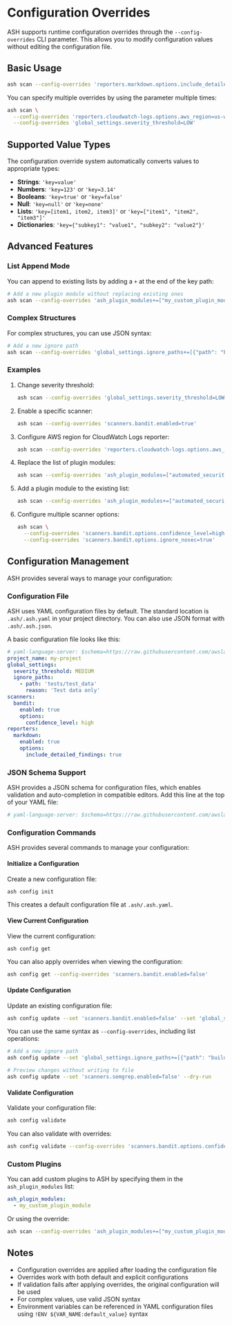 # Configuration Overrides

ASH supports runtime configuration overrides through the `--config-overrides` CLI parameter. This allows you to modify configuration values without editing the configuration file.

## Basic Usage

```bash
ash scan --config-overrides 'reporters.markdown.options.include_detailed_findings=true'
```

You can specify multiple overrides by using the parameter multiple times:

```bash
ash scan \
  --config-overrides 'reporters.cloudwatch-logs.options.aws_region=us-west-2' \
  --config-overrides 'global_settings.severity_threshold=LOW'
```

## Supported Value Types

The configuration override system automatically converts values to appropriate types:

- **Strings**: `'key=value'`
- **Numbers**: `'key=123'` or `'key=3.14'`
- **Booleans**: `'key=true'` or `'key=false'`
- **Null**: `'key=null'` or `'key=none'`
- **Lists**: `'key=[item1, item2, item3]'` or `'key=["item1", "item2", "item3"]'`
- **Dictionaries**: `'key={"subkey1": "value1", "subkey2": "value2"}'`

## Advanced Features

### List Append Mode

You can append to existing lists by adding a `+` at the end of the key path:

```bash
# Add a new plugin module without replacing existing ones
ash scan --config-overrides 'ash_plugin_modules+=["my_custom_plugin_module"]'
```

### Complex Structures

For complex structures, you can use JSON syntax:

```bash
# Add a new ignore path
ash scan --config-overrides 'global_settings.ignore_paths+=[{"path": "build/", "reason": "Generated files"}]'
```

### Examples

1. Change severity threshold:
   ```bash
   ash scan --config-overrides 'global_settings.severity_threshold=LOW'
   ```

2. Enable a specific scanner:
   ```bash
   ash scan --config-overrides 'scanners.bandit.enabled=true'
   ```

3. Configure AWS region for CloudWatch Logs reporter:
   ```bash
   ash scan --config-overrides 'reporters.cloudwatch-logs.options.aws_region=us-west-2'
   ```

4. Replace the list of plugin modules:
   ```bash
   ash scan --config-overrides 'ash_plugin_modules=["automated_security_helper.plugin_modules.ash_aws_plugins"]'
   ```

5. Add a plugin module to the existing list:
   ```bash
   ash scan --config-overrides 'ash_plugin_modules+=["automated_security_helper.plugin_modules.custom_plugin"]'
   ```

6. Configure multiple scanner options:
   ```bash
   ash scan \
     --config-overrides 'scanners.bandit.options.confidence_level=high' \
     --config-overrides 'scanners.bandit.options.ignore_nosec=true'
   ```

## Configuration Management

ASH provides several ways to manage your configuration:

### Configuration File

ASH uses YAML configuration files by default. The standard location is `.ash/.ash.yaml` in your project directory. You can also use JSON format with `.ash/.ash.json`.

A basic configuration file looks like this:

```yaml
# yaml-language-server: $schema=https://raw.githubusercontent.com/awslabs/automated-security-helper/refs/heads/beta/automated_security_helper/schemas/AshConfig.json
project_name: my-project
global_settings:
  severity_threshold: MEDIUM
  ignore_paths:
    - path: 'tests/test_data'
      reason: 'Test data only'
scanners:
  bandit:
    enabled: true
    options:
      confidence_level: high
reporters:
  markdown:
    enabled: true
    options:
      include_detailed_findings: true
```

### JSON Schema Support

ASH provides a JSON schema for configuration files, which enables validation and auto-completion in compatible editors. Add this line at the top of your YAML file:

```yaml
# yaml-language-server: $schema=https://raw.githubusercontent.com/awslabs/automated-security-helper/refs/heads/beta/automated_security_helper/schemas/AshConfig.json
```

### Configuration Commands

ASH provides several commands to manage your configuration:

#### Initialize a Configuration

Create a new configuration file:

```bash
ash config init
```

This creates a default configuration file at `.ash/.ash.yaml`.

#### View Current Configuration

View the current configuration:

```bash
ash config get
```

You can also apply overrides when viewing the configuration:

```bash
ash config get --config-overrides 'scanners.bandit.enabled=false'
```

#### Update Configuration

Update an existing configuration file:

```bash
ash config update --set 'scanners.bandit.enabled=false' --set 'global_settings.severity_threshold=LOW'
```

You can use the same syntax as `--config-overrides`, including list operations:

```bash
# Add a new ignore path
ash config update --set 'global_settings.ignore_paths+=[{"path": "build/", "reason": "Generated files"}]'

# Preview changes without writing to file
ash config update --set 'scanners.semgrep.enabled=false' --dry-run
```

#### Validate Configuration

Validate your configuration file:

```bash
ash config validate
```

You can also validate with overrides:

```bash
ash config validate --config-overrides 'scanners.bandit.options.confidence_level=high'
```

### Custom Plugins

You can add custom plugins to ASH by specifying them in the `ash_plugin_modules` list:

```yaml
ash_plugin_modules:
  - my_custom_plugin_module
```

Or using the override:

```bash
ash scan --config-overrides 'ash_plugin_modules+=["my_custom_plugin_module"]'
```

## Notes

- Configuration overrides are applied after loading the configuration file
- Overrides work with both default and explicit configurations
- If validation fails after applying overrides, the original configuration will be used
- For complex values, use valid JSON syntax
- Environment variables can be referenced in YAML configuration files using `!ENV ${VAR_NAME:default_value}` syntax
